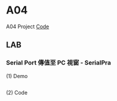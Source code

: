 # A04

A04 Project [Code](https://github.com/CodeMercs/ariod-ho-book/tree/master/Code/A04)

## LAB

### Serial Port 傳值至 PC 視窗 - SerialPra

(1) Demo

![]()

(2) Code

```

```



